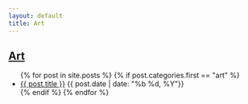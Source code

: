 ```yaml
---
layout: default
title: Art
---
```

## [Art]({{page.url}})
<div class="postcontent archive">
  <ul class="archive">
  {% for post in site.posts %}
    {% if post.categories.first == "art"  %}
      <li>
      <a href="{{ post.url }}"> {{ post.title }}</a>
      <span class="archivedate hidemobile">{{ post.date | date: "%b %d, %Y"}}</span>
      </li>
    {% endif %}
  {% endfor %}
  </ul>
</div>